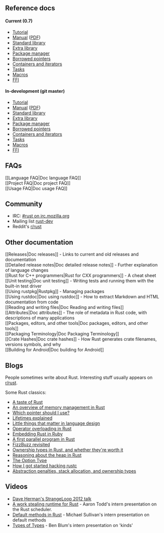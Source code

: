 ## Reference docs

#### Current (0.7)

* [Tutorial](http://doc.rust-lang.org/doc/0.7/tutorial.html)  
* [Manual](http://doc.rust-lang.org/doc/0.7/rust.html) ([PDF](http://doc.rust-lang.org/doc/0.7/rust.pdf))  
* [Standard library](http://doc.rust-lang.org/doc/0.7/std/index.html)  
* [Extra library](http://doc.rust-lang.org/doc/0.7/extra/index.html)
* [Package manager](http://doc.rust-lang.org/doc/0.7/rustpkg.html)
* [Borrowed pointers](http://doc.rust-lang.org/doc/0.7/tutorial-borrowed-ptr.html)
* [Containers and iterators](http://doc.rust-lang.org/doc/0.7/tutorial-container.html)
* [Tasks](http://doc.rust-lang.org/doc/0.7/tutorial-tasks.html)
* [Macros](http://doc.rust-lang.org/doc/0.7/tutorial-macros.html)
* [FFI](http://doc.rust-lang.org/doc/0.7/tutorial-ffi.html)

#### In-development (git master)

* [Tutorial](http://doc.rust-lang.org/doc/tutorial.html)  
* [Manual](http://doc.rust-lang.org/doc/rust.html) ([PDF](http://doc.rust-lang.org/doc/rust.pdf))  
* [Standard library](http://doc.rust-lang.org/doc/std/index.html)  
* [Extra library](http://doc.rust-lang.org/doc/extra/index.html)
* [Package manager](http://doc.rust-lang.org/doc/rustpkg.html)
* [Borrowed pointers](http://doc.rust-lang.org/doc/tutorial-borrowed-ptr.html)
* [Containers and iterators](http://doc.rust-lang.org/doc/tutorial-container.html)
* [Tasks](http://doc.rust-lang.org/doc/tutorial-tasks.html)
* [Macros](http://doc.rust-lang.org/doc/tutorial-macros.html)
* [FFI](http://doc.rust-lang.org/doc/tutorial-ffi.html)

## FAQs

[[Language FAQ|Doc language FAQ]]  
[[Project FAQ|Doc project FAQ]]  
[[Usage FAQ|Doc usage FAQ]]  

## Community

* IRC: [#rust on irc.mozilla.org][pound-rust]
* Mailing list [rust-dev]
* Reddit's [r/rust]

[pound-rust]: http://chat.mibbit.com/?server=irc.mozilla.org&channel=%23rust
[rust-dev]: https://mail.mozilla.org/listinfo/rust-dev
[r/rust]: http://reddit.com/r/rust


## Other documentation

[[Releases|Doc releases]] - Links to current and old releases and documentation  
[[Detailed release notes|Doc detailed release notes]] - Further explanation of language changes  
[[Rust for C++ programmers|Rust for CXX programmers]] - A cheat sheet  
[[Unit testing|Doc unit testing]] - Writing tests and running them with the built-in test driver  
[[Using rustpkg|Rustpkg]] - Managing packages  
[[Using rustdoc|Doc using rustdoc]] - How to extract Markdown and HTML documentation from code  
[[Reading and writing files|Doc Reading and writing files]]  
[[Attributes|Doc attributes]] - The role of metadata in Rust code, with descriptions of many applications  
[[Packages, editors, and other tools|Doc packages, editors, and other tools]]  
[[Packaging Terminology|Doc Packaging Terminology]]  
[[Crate Hashes|Doc crate hashes]] - How Rust generates crate filenames, versions symbols, and why  
[[Building for Android|Doc building for Android]]  

## Blogs

People sometimes write about Rust. Interesting stuff usually appears on [r/rust].

[Ben]: http://winningraceconditions.blogspot.com/
[Brian]: http://brson.github.com/
[Eric Holk]: http://blog.theincredibleholk.org/
[Erick Tryzelaar]: http://erickt.github.com/
[Felix]: http://blog.pnkfx.org/
[Graydon]: https://blog.mozilla.org/graydon/
[Niko]: http://smallcultfollowing.com/babysteps/
[Patrick]: http://pcwalton.github.com/
[Tim]: http://tim.dreamwidth.org/tag/research
[Zack]: http://blog.z0w0.me/

[r/rust]: http://reddit.com/r/rust

Some Rust classics:

* [A taste of Rust](https://lwn.net/Articles/547145/)
* [An overview of memory management in Rust](http://pcwalton.github.com/blog/2013/03/18/an-overview-of-memory-management-in-rust/)
* [Which pointer should I use?](http://pcwalton.github.com/blog/2013/03/09/which-pointer-should-i-use/)
* [Lifetimes explained](http://maikklein.github.io/2013/08/27/lifetimes-explained/)
* [Little things that matter in language design](http://lwn.net/Articles/553131/)
* [Operator overloading in Rust](http://maniagnosis.crsr.net/2013/04/operator-overloading-in-rust.html)
* [Embedding Rust in Ruby](http://brson.github.com/2013/03/10/embedding-rust-in-ruby/)
* [A first parallel program in Rust](http://blog.leahhanson.us/a-first-parallel-program-in-rust.html)
* [FizzBuzz revisited](http://composition.al/blog/2013/03/02/fizzbuzz-revisited/)
* [Ownership types in Rust, and whether they're worth it](http://tim.dreamwidth.org/1784423.html)
* [Reasoning about the heap in Rust](http://johnbender.us/2013/04/30/reasoning-about-the-heap-in-rust)
* [The Option Type](http://nickdesaulniers.github.io/blog/2013/05/07/rust-pattern-matching-and-the-option-type/)
* [How I got started hacking rustc](http://cmr.github.io/blog/2013/06/23/how-i-got-started-with-rust/)
* [Abstraction penalties, stack allocation, and ownership types](http://robert.ocallahan.org/2007/10/abstraction-penalties-stack-allocation_23.html)

## Videos

* [Dave Herman's StrangeLoop 2012 talk](http://www.infoq.com/presentations/Rust)
* [A work stealing runtime for Rust](https://air.mozilla.org/2013-intern-todd/) - Aaron Todd's intern presentation on the Rust scheduler.
* [Default methods in Rust](https://air.mozilla.org/intern-presentation-sullivan/) - Michael Sullivan's intern presentation on default methods
* [Types of Types](https://air.mozilla.org/ben-blum-from-the-research-team-presents-types-of-types-in-rust/) - Ben Blum's intern presentation on 'kinds'
